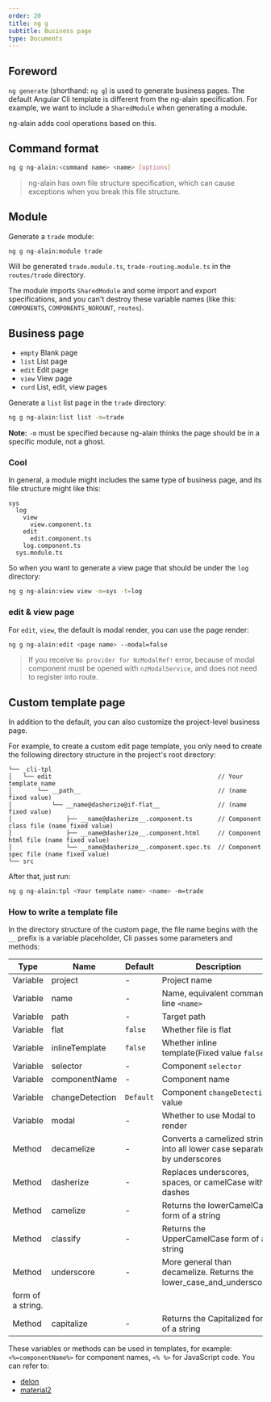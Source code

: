 ```yaml
---
order: 20
title: ng g
subtitle: Business page
type: Documents
---
```


## Foreword

`ng generate` (shorthand: `ng g`) is used to generate business pages. The default Angular Cli template is different from the ng-alain specification. For example, we want to include a `SharedModule` when generating a module.

ng-alain adds cool operations based on this.

## Command format

```bash
ng g ng-alain:<command name> <name> [options]
```

> ng-alain has own file structure specification, which can cause exceptions when you break this file structure.

## Module

Generate a `trade` module:

```bash
ng g ng-alain:module trade
```

Will be generated `trade.module.ts`, `trade-routing.module.ts` in the `routes/trade` directory.

The module imports `SharedModule` and some import and export specifications, and you can't destroy these variable names (like this: `COMPONENTS`, `COMPONENTS_NOROUNT`, `routes`).

## Business page

- `empty` Blank page
- `list` List page
- `edit` Edit page
- `view` View page
- `curd` List, edit, view pages

Generate a `list` list page in the `trade` directory:

```bash
ng g ng-alain:list list -m=trade
```

**Note:** `-m` must be specified because ng-alain thinks the page should be in a specific module, not a ghost.


### Cool

In general, a module might includes the same type of business page, and its file structure might like this:

```
sys
  log
    view
      view.component.ts
    edit
      edit.component.ts
    log.component.ts
  sys.module.ts
```

So when you want to generate a view page that should be under the `log` directory:

```bash
ng g ng-alain:view view -m=sys -t=log
```

### edit & view page

For `edit`, `view`, the default is modal render, you can use the page render:

```bash
ng g ng-alain:edit <page name> --modal=false
```

> If you receive `No provider for NzModalRef!` error, because of modal component must be opened with `nzModalService`, and does not need to register into route.

## Custom template page

In addition to the default, you can also customize the project-level business page.

For example, to create a custom edit page template, you only need to create the following directory structure in the project's root directory:

```
└── _cli-tpl
│   └── edit                                              // Your template name
│       └── __path__                                      // (name fixed value)
│           └── __name@dasherize@if-flat__                // (name fixed value)
│               ├── __name@dasherize__.component.ts       // Component class file (name fixed value)
│               ├── __name@dasherize__.component.html     // Component html file (name fixed value)
│               └── __name@dasherize__.component.spec.ts  // Component spec file (name fixed value)
└── src
```

After that, just run:

```bash
ng g ng-alain:tpl <Your template name> <name> -m=trade
```

### How to write a template file

In the directory structure of the custom page, the file name begins with the `__` prefix is a variable placeholder, Cli passes some parameters and methods:

| Type     | Name            | Default   | Description                                  |
| -------- | --------------- | --------- | -------------------------------------------- |
| Variable | project         | -         | Project name                                 |
| Variable | name            | -         | Name, equivalent command line `<name>`       |
| Variable | path            | -         | Target path                                  |
| Variable | flat            | `false`   | Whether file is flat                         |
| Variable | inlineTemplate  | `false`   | Whether inline template(Fixed value `false`) |
| Variable | selector        | -         | Component `selector`                         |
| Variable | componentName   | -         | Component name                               |
| Variable | changeDetection | `Default` | Component `changeDetection` value            |
| Variable | modal           | -         | Whether to use Modal to render               |
| Method   | decamelize      | -         | Converts a camelized string into all lower case separated by underscores     |
| Method   | dasherize       | -         | Replaces underscores, spaces, or camelCase with dashes                   |
| Method   | camelize        | -         | Returns the lowerCamelCase form of a string                 |
| Method   | classify        | -         | Returns the UpperCamelCase form of a string                 |
| Method   | underscore      | -         | More general than decamelize. Returns the lower_case_and_underscored
 form of a string.     |
| Method   | capitalize      | -         | Returns the Capitalized form of a string                         |

These variables or methods can be used in templates, for example: `<%=componentName%>` for component names, `<% %>` for JavaScript code. You can refer to:

- [delon](https://github.com/ng-alain/delon/blob/master/packages/schematics/edit/files/__path__/__name%40dasherize%40if-flat__/__name%40dasherize__.component.html)
- [material2](https://github.com/angular/material2/blob/master/src/lib/schematics/dashboard/files/__path__/__name%40dasherize%40if-flat__/__name%40dasherize__.component.html)
